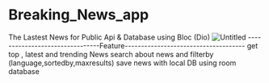 # Breaking_News_app
The Lastest News for Public Api &  Database
using Bloc (Dio)
![Untitled](https://user-images.githubusercontent.com/101083328/190384609-80f83f9d-951b-43fa-b712-e2f088421c97.png)
--------------------------------Feature-------------------------------------
get top , latest and trending News
search about news and filterby (language,sortedby,maxresults)
save news with local DB using room database
